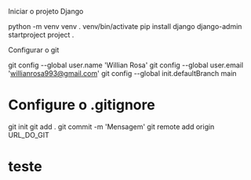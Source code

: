 Iniciar o projeto Django


python -m venv venv
. venv/bin/activate
pip install django
django-admin startproject project .

Configurar o git

git config --global user.name 'Willian Rosa'
git config --global user.email 'willianrosa993@gmail.com'
git config --global init.defaultBranch main
# Configure o .gitignore
git init
git add .
git commit -m 'Mensagem'
git remote add origin URL_DO_GIT

# teste
